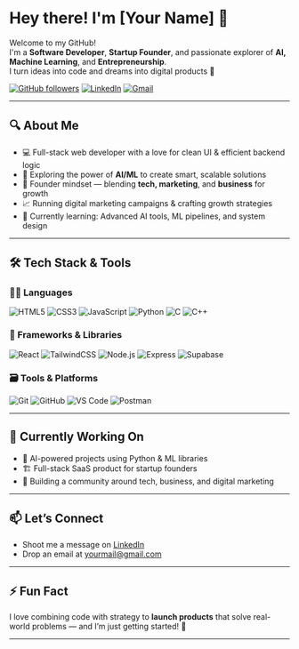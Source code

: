 # Hey there! I'm [Your Name] 👋

Welcome to my GitHub!  
I'm a **Software Developer**, **Startup Founder**, and passionate explorer of **AI, Machine Learning**, and **Entrepreneurship**.  
I turn ideas into code and dreams into digital products 🚀

[![GitHub followers](https://img.shields.io/github/followers/yourusername?label=Follow&style=social)](https://github.com/Shlok-Moondra)
[![LinkedIn](https://img.shields.io/badge/LinkedIn-blue?logo=linkedin&style=flat&logoColor=white)](https://www.linkedin.com/in/shlok-moondra/)
[![Gmail](https://img.shields.io/badge/Email-Drop%20a%20Hi-red?logo=gmail&style=flat)](shlokmoondra5433@gmail.com)

---

## 🔍 About Me

- 💻 Full-stack web developer with a love for clean UI & efficient backend logic
- 🧠 Exploring the power of **AI/ML** to create smart, scalable solutions
- 🎯 Founder mindset — blending **tech, marketing**, and **business** for growth
- 📈 Running digital marketing campaigns & crafting growth strategies
- 🧠 Currently learning: Advanced AI tools, ML pipelines, and system design

---

## 🛠️ Tech Stack & Tools

### 👨‍💻 Languages
![HTML5](https://img.shields.io/badge/HTML-E34F26?style=flat&logo=html5&logoColor=white)
![CSS3](https://img.shields.io/badge/CSS-1572B6?style=flat&logo=css3&logoColor=white)
![JavaScript](https://img.shields.io/badge/JavaScript-F7DF1E?style=flat&logo=javascript&logoColor=black)
![Python](https://img.shields.io/badge/Python-3776AB?style=flat&logo=python&logoColor=white)
![C](https://img.shields.io/badge/C-00599C?style=flat&logo=c&logoColor=white)
![C++](https://img.shields.io/badge/C++-00599C?style=flat&logo=c%2B%2B&logoColor=white)

### 🧩 Frameworks & Libraries
![React](https://img.shields.io/badge/React-61DAFB?style=flat&logo=react&logoColor=black)
![TailwindCSS](https://img.shields.io/badge/TailwindCSS-38B2AC?style=flat&logo=tailwind-css&logoColor=white)
![Node.js](https://img.shields.io/badge/Node.js-339933?style=flat&logo=node-dot-js&logoColor=white)
![Express](https://img.shields.io/badge/Express.js-000000?style=flat&logo=express&logoColor=white)
![Supabase](https://img.shields.io/badge/Supabase-3ECF8E?style=flat&logo=supabase&logoColor=white)

### 🗃️ Tools & Platforms
![Git](https://img.shields.io/badge/Git-F05032?style=flat&logo=git&logoColor=white)
![GitHub](https://img.shields.io/badge/GitHub-181717?style=flat&logo=github&logoColor=white)
![VS Code](https://img.shields.io/badge/VS%20Code-007ACC?style=flat&logo=visual-studio-code&logoColor=white)
![Postman](https://img.shields.io/badge/Postman-FF6C37?style=flat&logo=postman&logoColor=white)

---

## 🌱 Currently Working On
- 🧠 AI-powered projects using Python & ML libraries  
- 🏗️ Full-stack SaaS product for startup founders  
- 📣 Building a community around tech, business, and digital marketing

---

## 📫 Let’s Connect
- Shoot me a message on [LinkedIn](https://www.linkedin.com/in/shlok-moondra/)
- Drop an email at [yourmail@gmail.com](shlokmoondra5433@gmail.com)

---

## ⚡ Fun Fact
I love combining code with strategy to **launch products** that solve real-world problems — and I’m just getting started! 🚀

---




<!---
Shlok-Moondra/Shlok-Moondra is a ✨ special ✨ repository because its `README.md` (this file) appears on your GitHub profile.
You can click the Preview link to take a look at your changes.
--->
